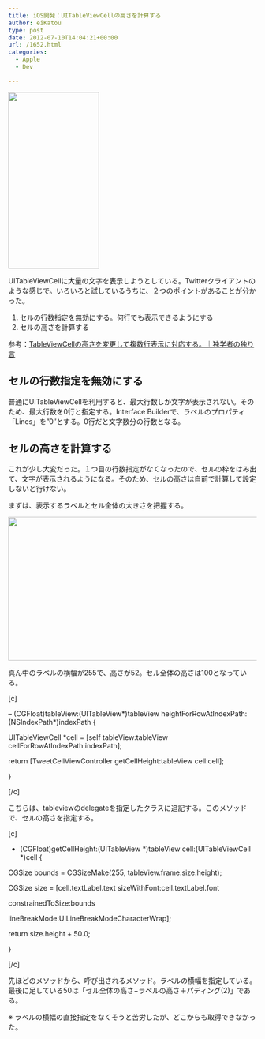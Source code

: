 ```yaml
---
title: iOS開発：UITableViewCellの高さを計算する
author: eiKatou
type: post
date: 2012-07-10T14:04:21+00:00
url: /1652.html
categories:
  - Apple
  - Dev

---
```

[<img src="http://eikatou.net/blog/wp-content/uploads/2012/07/20120710b.png" alt="" title="20120710b" width="184" height="358" class="alignnone size-full wp-image-1655" srcset="/uploads/2012/07/20120710b.png 184w, /uploads/2012/07/20120710b-154x300.png 154w" sizes="(max-width: 184px) 100vw, 184px" />][1]
  
UITableViewCellに大量の文字を表示しようとしている。Twitterクライアントのような感じで。いろいろと試しているうちに、２つのポイントがあることが分かった。

  1. セルの行数指定を無効にする。何行でも表示できるようにする
  2. セルの高さを計算する

参考：[TableViewCellの高さを変更して複数行表示に対応する。｜独学者の独り言][2] 

<!--more-->

## セルの行数指定を無効にする

普通にUITableViewCellを利用すると、最大行数しか文字が表示されない。そのため、最大行数を0行と指定する。Interface Builderで、ラベルのプロパティ「Lines」を&#8221;0&#8243;とする。0行だと文字数分の行数となる。

## セルの高さを計算する

これが少し大変だった。１つ目の行数指定がなくなったので、セルの枠をはみ出て、文字が表示されるようになる。そのため、セルの高さは自前で計算して設定しないと行けない。

まずは、表示するラベルとセル全体の大きさを把握する。

[<img src="http://eikatou.net/blog/wp-content/uploads/2012/07/20120710a.png" alt="" title="20120710a" width="646" height="291" class="alignnone size-full wp-image-1653" srcset="/uploads/2012/07/20120710a.png 646w, /uploads/2012/07/20120710a-300x135.png 300w, /uploads/2012/07/20120710a-500x225.png 500w" sizes="(max-width: 646px) 100vw, 646px" />][3]

真ん中のラベルの横幅が255で、高さが52。セル全体の高さは100となっている。 

[c]
  
&#8211; (CGFloat)tableView:(UITableView\*)tableView heightForRowAtIndexPath:(NSIndexPath\*)indexPath {
	  
UITableViewCell *cell = [self tableView:tableView cellForRowAtIndexPath:indexPath];
      
return [TweetCellViewController getCellHeight:tableView cell:cell];
  
}
  
[/c]
  
こちらは、tableviewのdelegateを指定したクラスに追記する。このメソッドで、セルの高さを指定する。

[c]
  
+ (CGFloat)getCellHeight:(UITableView \*)tableView cell:(UITableViewCell \*)cell {
	  
CGSize bounds = CGSizeMake(255, tableView.frame.size.height);
 	  
CGSize size = [cell.textLabel.text sizeWithFont:cell.textLabel.font
                                    
constrainedToSize:bounds
                                        
lineBreakMode:UILineBreakModeCharacterWrap];
      
return size.height + 50.0;
  
}
  
[/c]
  
先ほどのメソッドから、呼び出されるメソッド。ラベルの横幅を指定している。最後に足している50は「セル全体の高さ−ラベルの高さ＋パディング(2)」である。

※ ラベルの横幅の直接指定をなくそうと苦労したが、どこからも取得できなかった。

 [1]: http://eikatou.net/blog/wp-content/uploads/2012/07/20120710b.png
 [2]: http://ameblo.jp/dokugakumono/entry-10852241820.html
 [3]: http://eikatou.net/blog/wp-content/uploads/2012/07/20120710a.png
